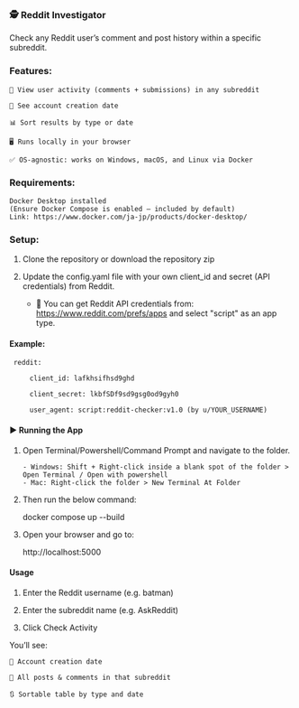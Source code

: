 ### 🕵️ Reddit Investigator

Check any Reddit user’s comment and post history within a specific subreddit.

### Features:

    🔎 View user activity (comments + submissions) in any subreddit

    📅 See account creation date

    📊 Sort results by type or date

    🖥️ Runs locally in your browser

    ✅ OS-agnostic: works on Windows, macOS, and Linux via Docker

### Requirements:

    Docker Desktop installed
    (Ensure Docker Compose is enabled — included by default)
    Link: https://www.docker.com/ja-jp/products/docker-desktop/

### Setup: 

1. Clone the repository or download the repository zip

2. Update the config.yaml file with your own client_id and secret (API credentials) from Reddit.
    -  🔐 You can get Reddit API credentials from: https://www.reddit.com/prefs/apps and select "script" as an app type.

#### Example:


     reddit:
 
         client_id: lafkhsifhsd9ghd
         
         client_secret: lkbfSDf9sd9gsg0od9gyh0
         
         user_agent: script:reddit-checker:v1.0 (by u/YOUR_USERNAME)
     

    

#### ▶️ Running the App

1. Open Terminal/Powershell/Command Prompt and navigate to the folder.
   
       - Windows: Shift + Right-click inside a blank spot of the folder > Open Terminal / Open with powershell
       - Mac: Right-click the folder > New Terminal At Folder

3. Then run the below command:

    docker compose up --build


4. Open your browser and go to:

    http://localhost:5000

#### Usage

1. Enter the Reddit username (e.g. batman)

2. Enter the subreddit name (e.g. AskReddit)

3. Click Check Activity


   


You’ll see:

    📅 Account creation date

    📄 All posts & comments in that subreddit

    🔃 Sortable table by type and date



